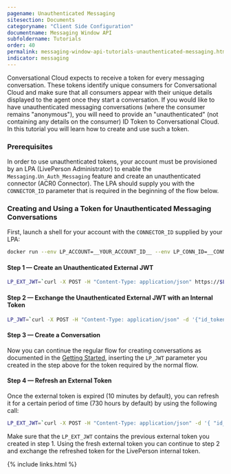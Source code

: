 ```yaml
---
pagename: Unauthenticated Messaging
sitesection: Documents
categoryname: "Client Side Configuration"
documentname: Messaging Window API
subfoldername: Tutorials
order: 40
permalink: messaging-window-api-tutorials-unauthenticated-messaging.html
indicator: messaging
---
```


Conversational Cloud expects to receive a token for every messaging conversation. These tokens identify unique consumers for Conversational Cloud and make sure that all consumers appear with their unique details displayed to the agent once they start a conversation. If you would like to have unauthenticated messaging conversations (where the consumer remains "anonymous"), you will need to provide an "unauthenticated" (not containing any details on the consumer) ID Token to Conversational Cloud. In this tutorial you will learn how to create and use such a token.

### Prerequisites

In order to use unauthenticated tokens, your account must be provisioned by an LPA (LivePerson Administrator) to enable the `Messaging.Un_Auth_Messaging` feature and create an unauthenticated connector (ACR0 Connector). The LPA should supply you with the `CONNECTOR_ID` parameter that is required in the beginning of the flow below.

### Creating and Using a Token for Unauthenticated Messaging Conversations

First, launch a shell for your account with the `CONNECTOR_ID` supplied by your LPA:

```sh
docker run --env LP_ACCOUNT=__YOUR_ACCOUNT_ID__ --env LP_CONN_ID=__CONNECTOR_ID__ -it lpinc/shell
```

#### Step 1 — Create an Unauthenticated External JWT

```sh
LP_EXT_JWT=`curl -X POST -H "Content-Type: application/json" https://$LP_IDP/api/account/$LP_ACCOUNT/anonymous/authorize | jq -r .token`
```

#### Step 2 — Exchange the Unauthenticated External JWT with an Internal Token

```sh
LP_JWT=`curl -X POST -H "Content-Type: application/json" -d '{"id_token" : "'$LP_EXT_JWT'"}' https://$LP_IDP/api/account/$LP_ACCOUNT/app/$LP_APP_CONN_ID/authenticate?v=3.0 | jq -r .token`
```

#### Step 3 — Create a Conversation

Now you can continue the regular flow for creating conversations as documented in the [Getting Started](consumer-int-getting-started.html#step-3---connect-to-the-messaging-service), inserting the `LP_JWT` parameter you created in the step above for the token required by the normal flow.

#### Step 4 — Refresh an External Token

Once the external token is expired (10 minutes by default), you can refresh it for a certain period of time (730 hours by default) by using the following call:

```sh
LP_EXT_JWT=`curl -X POST -H "Content-Type: application/json" -d '{ "id_token":"'$LP_EXT_JWT'" }' https://$LP_IDP/api/account/$LP_ACCOUNT/anonymous/authorize | jq -r .token`
```

Make sure that the `LP_EXT_JWT` contains the previous external token you created in step 1. Using the fresh external token you can continue to step 2 and exchange the refreshed token for the LivePerson internal token.

{% include links.html %}
